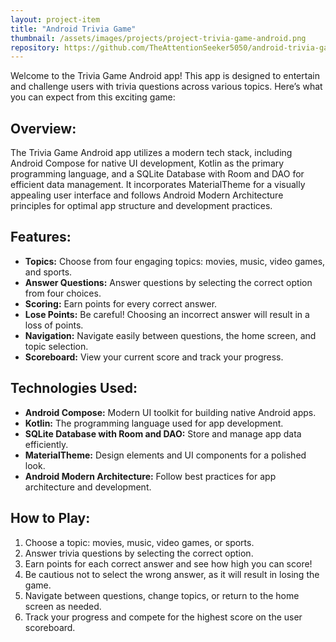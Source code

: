 ```yaml
---
layout: project-item
title: "Android Trivia Game"
thumbnail: /assets/images/projects/project-trivia-game-android.png
repository: https://github.com/TheAttentionSeeker5050/android-trivia-game
---
```


<p id="heading-p">Welcome to the Trivia Game Android app! This app is designed to entertain and challenge users with trivia questions across various topics. Here’s what you can expect from this exciting game:</p>

## Overview:
The Trivia Game Android app utilizes a modern tech stack, including Android Compose for native UI development, Kotlin as the primary programming language, and a SQLite Database with Room and DAO for efficient data management. It incorporates MaterialTheme for a visually appealing user interface and follows Android Modern Architecture principles for optimal app structure and development practices.

## Features:
- **Topics:** Choose from four engaging topics: movies, music, video games, and sports.
- **Answer Questions:** Answer questions by selecting the correct option from four choices.
- **Scoring:** Earn points for every correct answer.
- **Lose Points:** Be careful! Choosing an incorrect answer will result in a loss of points.
- **Navigation:** Navigate easily between questions, the home screen, and topic selection.
- **Scoreboard:** View your current score and track your progress.

## Technologies Used:
- **Android Compose:** Modern UI toolkit for building native Android apps.
- **Kotlin:** The programming language used for app development.
- **SQLite Database with Room and DAO:** Store and manage app data efficiently.
- **MaterialTheme:** Design elements and UI components for a polished look.
- **Android Modern Architecture:** Follow best practices for app architecture and development.

## How to Play:
1. Choose a topic: movies, music, video games, or sports.
2. Answer trivia questions by selecting the correct option.
3. Earn points for each correct answer and see how high you can score!
4. Be cautious not to select the wrong answer, as it will result in losing the game.
5. Navigate between questions, change topics, or return to the home screen as needed.
6. Track your progress and compete for the highest score on the user scoreboard.